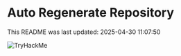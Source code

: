 # Auto Regenerate Repository

This README was last updated: 2025-04-30 11:07:50

 ![TryHackMe](https://tryhackme.com/badge/533634)
